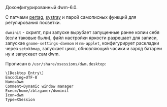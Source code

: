 Доконфигурированный dwm-6.0.

С патчами [pertag](http://dwm.suckless.org/patches/pertag),
[systray](http://dwm.suckless.org/patches/systray)
и парой самописных функций для регулирования посветки.

`dwminit` - скрипт,
при запуске вырубает запущенные ранее копии себя (если таковые были),
файл настройки яркости разрешает для записи,
запускае `gnome-settings-daemon` и `nm-applet`,
конфигурирует раскладки через `setxkbmap`,
запускает цикл, обновляющий часики и заряд батареи
ну и запускает сам dwm.

Прописан в `/usr/share/xsessions/dwm.desktop`:
```
\[Desktop Entry\]
Encoding=UTF-8
Name=Dwm
Comment=Dynamic window manager
Exec=/home/zblzgamer/dwminit
Icon=dwm
Type=XSession
```
